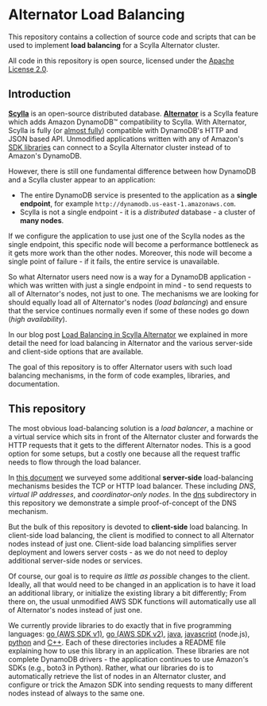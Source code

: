 # Alternator Load Balancing

This repository contains a collection of source code and scripts that can
be used to implement **load balancing** for a Scylla Alternator cluster.

All code in this repository is open source, licensed under the
[Apache License 2.0](LICENSE).

## Introduction

**[Scylla](https://github.com/scylladb/scylla)** is an open-source distributed
database.  **[Alternator](https://docs.scylladb.com/using-scylla/alternator/)**
is a Scylla feature which adds Amazon DynamoDB&trade; compatibility to
Scylla. With Alternator, Scylla is fully (or [almost fully](https://github.com/scylladb/scylla/blob/master/docs/alternator/compatibility.md))
compatible with DynamoDB's HTTP and JSON based API. Unmodified applications
written with any of Amazon's [SDK libraries](https://aws.amazon.com/tools/)
can connect to a Scylla Alternator cluster instead of to Amazon's DynamoDB.

However, there is still one fundamental difference between how DynamoDB
and a Scylla cluster appear to an application:
  * The entire DynamoDB service is presented to the application as a
    **single endpoint**, for example
    `http://dynamodb.us-east-1.amazonaws.com`.
  * Scylla is not a single endpoint - it is a _distributed_ database - a
    cluster of **many nodes**.

If we configure the application to use just one of the Scylla nodes as the
single endpoint, this specific node will become a performance bottleneck
as it gets more work than the other nodes. Moreover, this node will become
a single point of failure - if it fails, the entire service is unavailable.

So what Alternator users need now is a way for a DynamoDB application - which
was written with just a single endpoint in mind - to send requests to all of
Alternator's nodes, not just to one. The mechanisms we are looking for should
equally load all of Alternator's nodes (_load balancing_) and ensure that the
service continues normally even if some of these nodes go down (_high
availability_).

In our blog post [Load Balancing in Scylla Alternator](https://www.scylladb.com/2021/04/13/load-balancing-in-scylla-alternator/)
we explained in more detail the need for load balancing in Alternator and the
various server-side and client-side options that are available.

The goal of this repository is to offer Alternator users with such
load balancing mechanisms, in the form of code examples, libraries,
and documentation.

## This repository

The most obvious load-balancing solution is a _load balancer_, a machine
or a virtual service which sits in front of the Alternator cluster and
forwards the HTTP requests that it gets to the different Alternator nodes.
This is a good option for some setups, but a costly one because all the
request traffic needs to flow through the load balancer.

In [this document](https://docs.google.com/document/d/1twgrs6IM1B10BswMBUNqm7bwu5HCm47LOYE-Hdhuu_8/) we surveyed some additional **server-side**
load-balancing mechanisms besides the TCP or HTTP load balancer.
These including _DNS_, _virtual IP addresses_, and _coordinator-only nodes_.
In the [dns](dns) subdirectory in this repository we demonstrate a simple
proof-of-concept of the DNS mechanism.

But the bulk of this repository is devoted to **client-side** load balancing.
In client-side load balancing, the client is modified to connect to all
Alternator nodes instead of just one. Client-side load balancing simplifies
server deployment and lowers server costs - as we do not need to deploy
additional server-side nodes or services.

Of course, our goal is to require _as little as possible_ changes to the
client. Ideally, all that would need to be changed in an application is to
have it load an additional library, or initialize the existing library a bit
differently; From there on, the usual unmodified AWS SDK functions will
automatically use all of Alternator's nodes instead of just one.

We currently provide libraries to do exactly that in five programming
languages: [go (AWS SDK v1)](go-v1), [go (AWS SDK v2)](go-v2), [java](java), [javascript](javascript) (node.js),
[python](python) and [C++](cpp). Each of these directories includes a README
file explaining how to use this library in an application. These libraries are
not complete DynamoDB drivers - the application continues to use Amazon's
SDKs (e.g., boto3 in Python). Rather, what our libraries do is to
automatically retrieve the list of nodes in an Alternator cluster, and
configure or trick the Amazon SDK into sending requests to many different
nodes instead of always to the same one.
